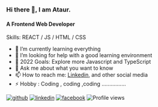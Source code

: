 ### Hi there 👋, I am Ataur.
#### A Frontend Web Developer

Skills: REACT / JS / HTML / CSS

- 🌱 I’m currently learning everything 
- 🤔 I’m looking for help with a good learning environment 
- 🥅 2022 Goals: Explore more Javascript and TypeScript 
- 💬 Ask me about what you want to know 
- 📫 How to reach me: [Linkedin](https://www.linkedin.com/in/ataur39n/), and other social media 
- ⚡ Hobby : Coding , coding ,coding ................


[<img src='https://img.shields.io/github/followers/ataur39n-sharif?label=Follow&style=social' alt='github'>](https://github.com/ataur39n-sharif)  [<img src='https://img.shields.io/badge/%20-Connect-black?color=14171A&labelColor=212121&logo=linkedin&logoColor=ffffff' alt='linkedin' >](https://www.linkedin.com/in/ataur39n/)  [<img src='https://img.shields.io/badge/%20-Follow-black?color=14171A&labelColor=1976d2&logo=facebook&logoColor=ffffff' alt='facebook' >](https://www.facebook.com/ataur39n.sharif)  ![Profile views](https://gpvc.arturio.dev/ataur39n-sharif)  


